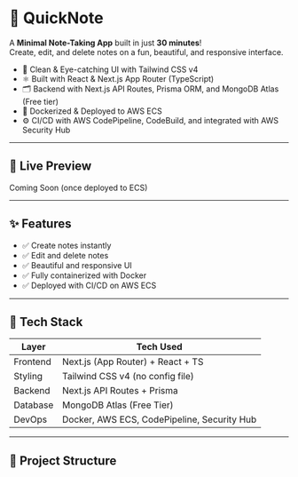 # 📝 QuickNote

A **Minimal Note-Taking App** built in just **30 minutes**!  
Create, edit, and delete notes on a fun, beautiful, and responsive interface.

- 🌈 Clean & Eye-catching UI with Tailwind CSS v4
- ⚛️ Built with React & Next.js App Router (TypeScript)
- 🗂️ Backend with Next.js API Routes, Prisma ORM, and MongoDB Atlas (Free tier)
- 🐳 Dockerized & Deployed to AWS ECS
- ⚙️ CI/CD with AWS CodePipeline, CodeBuild, and integrated with AWS Security Hub

---

## 🚀 Live Preview

Coming Soon (once deployed to ECS)

---

## ✨ Features

- ✅ Create notes instantly
- ✅ Edit and delete notes
- ✅ Beautiful and responsive UI
- ✅ Fully containerized with Docker
- ✅ Deployed with CI/CD on AWS ECS

---

## 🧰 Tech Stack

| Layer       | Tech Used                          |
|-------------|------------------------------------|
| Frontend    | Next.js (App Router) + React + TS  |
| Styling     | Tailwind CSS v4 (no config file)   |
| Backend     | Next.js API Routes + Prisma        |
| Database    | MongoDB Atlas (Free Tier)          |
| DevOps      | Docker, AWS ECS, CodePipeline, Security Hub |

---

## 📁 Project Structure

